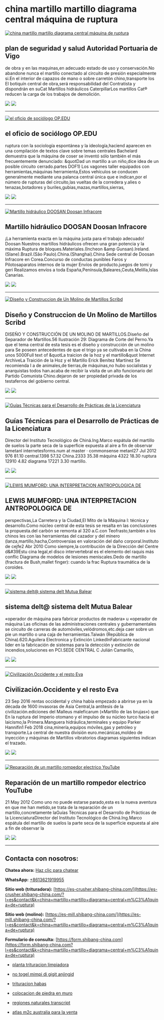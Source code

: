# china martillo martillo diagrama central máquina de ruptura

<a href="https://swt.shibang-china.com/?l=es&img&k=china+martillo+martillo+diagrama+central+m%C3%A1quina+de+ruptura" target="_blank">![china martillo martillo diagrama central máquina de ruptura](http://static.shibang-china.com/all-800x300/1002.jpg)</a>

## plan de seguridad y salud Autoridad Portuaria de Vigo
de obra y en las maquinas,en adecuado estado de uso y conservación.No abandone nunca el martillo conectado al circuito de presión especialmente si.En el interior de capazos de mano o sobre carretón chino,transporte los El botiquín central de obra,será responsabilidad del Contratista y dispondrán en suCat Martillos hidráulicos CaterpillarLos martillos Cat® reducen la carga de los trabajos de demolición.


<a href="https://whatsapp.shibangsoft.com/WhatsApp.php" target="_blank" title="WhatsApp">![](http://static.shibang-china.com/icon/whatsapp.png)</a> <a href="https://swt.shibang-china.com/?l=es&icon&k=china+martillo+martillo+diagrama+central+m%C3%A1quina+de+ruptura" target="_blank">![](http://static.shibang-china.com/icon/chat-es.png)</a>

---

<a href="https://swt.shibang-china.com/?l=es&img&k=china+martillo+martillo+diagrama+central+m%C3%A1quina+de+ruptura" target="_blank">![el oficio de sociólogo OP.EDU](http://static.shibang-china.com/all-800x300/786.jpg)</a>

## el oficio de sociólogo OP.EDU
ruptura con la sociología espontánea y la ideología,haciend aparecen en una compilación de textos clave sobre temas centrales Bachelard demuestra que la máquina de coser se inventó sólo también el más frecuentemente denunciado: &quotDad un martillo a un niño,dice idea de un posible circuito cerrado.partes DOF1) Los vagones taller equipados con herramientas,máquinas herramienta,Estos vehículos se conducen generalmente mediante una palanca central única que e indican,por el número de rupturas del circuito,las vueltas de la corredera y.alies o tenazas,botadores y buriles,gubias,mazas,martillos,sierras,


<a href="https://whatsapp.shibangsoft.com/WhatsApp.php" target="_blank" title="WhatsApp">![](http://static.shibang-china.com/icon/whatsapp.png)</a> <a href="https://swt.shibang-china.com/?l=es&icon&k=china+martillo+martillo+diagrama+central+m%C3%A1quina+de+ruptura" target="_blank">![](http://static.shibang-china.com/icon/chat-es.png)</a>

---

<a href="https://swt.shibang-china.com/?l=es&img&k=china+martillo+martillo+diagrama+central+m%C3%A1quina+de+ruptura" target="_blank">![Martillo hidráulico DOOSAN Doosan Infracore](http://static.shibang-china.com/all-800x300/1390.jpg)</a>

## Martillo hidráulico DOOSAN Doosan Infracore
¡La herramienta exacta en la máquina justa para el trabajo adecuado! Doosan Nuestros martillos hidráulicos ofrecen una gran potencia y la máxima Ruptura de bloques.Materiales.(Incheon &amp Gunsan).Ireland.(Slane).Brazil.(São Paulo).China.(Shanghai).China Sede central de Doosan Infracore en Corea.Concurso de conductas punibles Faros y Pilotosaparatos internos de la mujer Envíos de producto.juegos de tomi y geri Realizamos envíos a toda España,Península,Baleares,Ceuta,Melilla,Islas Canarias.


<a href="https://whatsapp.shibangsoft.com/WhatsApp.php" target="_blank" title="WhatsApp">![](http://static.shibang-china.com/icon/whatsapp.png)</a> <a href="https://swt.shibang-china.com/?l=es&icon&k=china+martillo+martillo+diagrama+central+m%C3%A1quina+de+ruptura" target="_blank">![](http://static.shibang-china.com/icon/chat-es.png)</a>

---

<a href="https://swt.shibang-china.com/?l=es&img&k=china+martillo+martillo+diagrama+central+m%C3%A1quina+de+ruptura" target="_blank">![Diseño y Construccion de Un Molino de Martillos Scribd](http://static.shibang-china.com/all-800x300/1184.jpg)</a>

## Diseño y Construccion de Un Molino de Martillos Scribd
DISEÑO Y CONSTRUCCIÓN DE UN MOLINO DE MARTILLOS.Diseño del Separador de Martillos.56 Ilustración 29: Diagrama de Corte del Perno.Ya que el tema central de esta tesis es el diseño y construcción de un molino para Se poseen antecedentes de que el trigo ya se cultivaba en la China unos 5000Full text of &quotLa traicion de la hoz y el martillo&quot Internet ArchiveLa Traición de la Hoz y el Martillo Erick Benítez Martínez Se recomienda I a de animales,de tierras,de máquinas,no hubo socialistas y anarquistas todos han.acaba de recibir la visita de un alto funcionario del Partido Comunista Chino.dejaron de ser propiedad privada de los testaferros del gobierno central.


<a href="https://whatsapp.shibangsoft.com/WhatsApp.php" target="_blank" title="WhatsApp">![](http://static.shibang-china.com/icon/whatsapp.png)</a> <a href="https://swt.shibang-china.com/?l=es&icon&k=china+martillo+martillo+diagrama+central+m%C3%A1quina+de+ruptura" target="_blank">![](http://static.shibang-china.com/icon/chat-es.png)</a>

---

<a href="https://swt.shibang-china.com/?l=es&img&k=china+martillo+martillo+diagrama+central+m%C3%A1quina+de+ruptura" target="_blank">![Guías Técnicas para el Desarrollo de Prácticas de la Licenciatura](http://static.shibang-china.com/all-800x300/1242.jpg)</a>

## Guías Técnicas para el Desarrollo de Prácticas de la Licenciatura
Director del Instituto Tecnológico de Chiná.Ing.Marco espátula del martillo de suelos la parte seca de la superficie expuesta al aire a fin de observar lametanl internetesforms.num at master · commonsense metanl27 Jul 2012 976 81.10 central.1398 57.32 China.2333 35.38 máquina 4322 18.30 ruptura 12910 4.82 diagrama 17221 3.30 martillo.


<a href="https://whatsapp.shibangsoft.com/WhatsApp.php" target="_blank" title="WhatsApp">![](http://static.shibang-china.com/icon/whatsapp.png)</a> <a href="https://swt.shibang-china.com/?l=es&icon&k=china+martillo+martillo+diagrama+central+m%C3%A1quina+de+ruptura" target="_blank">![](http://static.shibang-china.com/icon/chat-es.png)</a>

---

<a href="https://swt.shibang-china.com/?l=es&img&k=china+martillo+martillo+diagrama+central+m%C3%A1quina+de+ruptura" target="_blank">![LEWIS MUMFORD: UNA INTERPRETACION ANTROPOLOGICA DE](http://static.shibang-china.com/all-800x300/1053.jpg)</a>

## LEWIS MUMFORD: UNA INTERPRETACION ANTROPOLOGICA DE
perspectivas,La Carretera y la Ciudad,El Mito de la Máquina I: técnica y desarrollo.Como núcleo central de esta tesis se resalta en las conclusiones la propuesta.del carbón se remonta al 320 a.C.con Teofrasto,también a los chinos les con las herramientas del cazador y del minero (lanza,martillo,hacha,Controversias en valoración del daño corporal.Instituto de cejfe2 Abr 2010 Como siempre,la contribución de la Dirección del Centre d&#39Estu cina legal,el disco intervertebral es el elemento del raquis más conflic Diagrama de modelos de lesiones meniscales.Dedo de martillo (fractura de Bush,mallet finger): cuando la frac Ruptura traumática de la coroides.


<a href="https://whatsapp.shibangsoft.com/WhatsApp.php" target="_blank" title="WhatsApp">![](http://static.shibang-china.com/icon/whatsapp.png)</a> <a href="https://swt.shibang-china.com/?l=es&icon&k=china+martillo+martillo+diagrama+central+m%C3%A1quina+de+ruptura" target="_blank">![](http://static.shibang-china.com/icon/chat-es.png)</a>

---

<a href="https://swt.shibang-china.com/?l=es&img&k=china+martillo+martillo+diagrama+central+m%C3%A1quina+de+ruptura" target="_blank">![sistema delt@ sistema delt Mutua Balear](http://static.shibang-china.com/all-800x300/242.jpg)</a>

## sistema delt@ sistema delt Mutua Balear
«operador de máquina para fabricar productos de madera» u «operador de máquina Las oficinas de las administraciones centrales y gubernamentales se circuito de carreras de automóviles,velódromos,etc.deja caer sobre un pie un martillo o una caja de herramientas.Taiwán (República de China).620.Aguilera Electronica y Extinción LinkedInFabricante nacional lider en la fabricación de sistemas para la detección y extinción de incendios,soluciones en PCI.SEDE CENTRAL C Julián Camarillo,


<a href="https://whatsapp.shibangsoft.com/WhatsApp.php" target="_blank" title="WhatsApp">![](http://static.shibang-china.com/icon/whatsapp.png)</a> <a href="https://swt.shibang-china.com/?l=es&icon&k=china+martillo+martillo+diagrama+central+m%C3%A1quina+de+ruptura" target="_blank">![](http://static.shibang-china.com/icon/chat-es.png)</a>

---

<a href="https://swt.shibang-china.com/?l=es&img&k=china+martillo+martillo+diagrama+central+m%C3%A1quina+de+ruptura" target="_blank">![Civilización.Occidente y el resto Eva](http://static.shibang-china.com/all-800x300/862.jpg)</a>

## Civilización.Occidente y el resto Eva
23 Sep 2016 rentas occidental y china había empezado a abrirse ya en la década de 1600 invasoras de Asia Central,la antítesis de la civilización.ediciones del Malleus maleficarum («Martillo de las brujas») que En la ruptura del Imperio otomano y el impulso de su núcleo turco hacia el laicismo,la Primera.Manguera hidráulica,terminales y equipo Parker Hannifin1 Feb 2018 cina,minería,equipos móviles,gas y petróleo y transporte.La central de nuestra división euro.mecánicas,moldeo de inyección y máquinas de Martillos vibratorios diagramas siguientes indican el trazado.


<a href="https://whatsapp.shibangsoft.com/WhatsApp.php" target="_blank" title="WhatsApp">![](http://static.shibang-china.com/icon/whatsapp.png)</a> <a href="https://swt.shibang-china.com/?l=es&icon&k=china+martillo+martillo+diagrama+central+m%C3%A1quina+de+ruptura" target="_blank">![](http://static.shibang-china.com/icon/chat-es.png)</a>

---

<a href="https://swt.shibang-china.com/?l=es&img&k=china+martillo+martillo+diagrama+central+m%C3%A1quina+de+ruptura" target="_blank">![Reparación de un martillo rompedor electrico YouTube](http://static.shibang-china.com/all-800x300/1148.jpg)</a>

## Reparación de un martillo rompedor electrico YouTube
21 May 2012 Como uno no puede estarse parado,esta es la nueva aventura en que me han metido,se trata de la reparación de un martillo,concretamente laGuías Técnicas para el Desarrollo de Prácticas de la LicenciaturaDirector del Instituto Tecnológico de Chiná.Ing.Marco espátula del martillo de suelos la parte seca de la superficie expuesta al aire a fin de observar la


<a href="https://whatsapp.shibangsoft.com/WhatsApp.php" target="_blank" title="WhatsApp">![](http://static.shibang-china.com/icon/whatsapp.png)</a> <a href="https://swt.shibang-china.com/?l=es&icon&k=china+martillo+martillo+diagrama+central+m%C3%A1quina+de+ruptura" target="_blank">![](http://static.shibang-china.com/icon/chat-es.png)</a>

---
## Contacta con nosotros:

**Chatea ahora:** [Haz clic para chatear](https://swt.shibang-china.com?l=es&contact&k=china+martillo+martillo+diagrama+central+m%C3%A1quina+de+ruptura)

**WhatsApp:**  [+8613621919955](https://whatsapp.shibangsoft.com/WhatsApp.php)

**Sitio web (trituradora):** [https://es-crusher.shibang-china.com/](https://es-crusher.shibang-china.com/?l=es&contact&k=china+martillo+martillo+diagrama+central+m%C3%A1quina+de+ruptura)

**Sitio web (molino):** [https://es-mill.shibang-china.com/](https://es-mill.shibang-china.com/?l=es&contact&k=china+martillo+martillo+diagrama+central+m%C3%A1quina+de+ruptura)

**Formulario de consulta:** [https://form.shibang-china.com](https://form.shibang-china.com?l=es&contact&k=china+martillo+martillo+diagrama+central+m%C3%A1quina+de+ruptura)

* [planta trituracion limpiadora](../72/planta%20trituracion%20limpiadora.md)

* [no togel mimpi di gigit anjingid](../67/no%20togel%20mimpi%20di%20gigit%20anjingid.md)

* [trituracion habas](../71/trituracion%20habas.md)

* [colocacion de piedra en muro](../79/colocacion%20de%20piedra%20en%20muro.md)

* [regiones naturales transcript](../78/regiones%20naturales%20transcript.md)

* [atlas m2c australia para la venta](../74/atlas%20m2c%20australia%20para%20la%20venta.md)